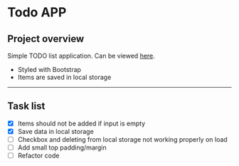 # Todo APP

## Project overview

Simple TODO list application. Can be viewed [here]().

- Styled with Bootstrap
- Items are saved in local storage

---

## Task list

- [x] Items should not be added if input is empty
- [x] Save data in local storage
- [ ] Checkbox and deleting from local storage not working properly on load
- [ ] Add small top padding/margin
- [ ] Refactor code
